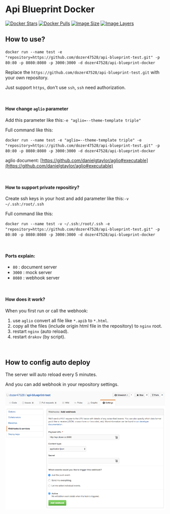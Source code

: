# Api Blueprint Docker
[![Docker Stars](https://img.shields.io/docker/stars/dozer47528/api-blueprint-docker.svg)](https://hub.docker.com/r/dozer47528/api-blueprint-docker/)
[![Docker Pulls](https://img.shields.io/docker/pulls/dozer47528/api-blueprint-docker.svg)](https://hub.docker.com/r/dozer47528/api-blueprint-docker/)
[![Image Size](https://img.shields.io/imagelayers/image-size/dozer47528/api-blueprint-docker/latest.svg)](https://imagelayers.io/?images=dozer47528/api-blueprint-docker:latest)
[![Image Layers](https://img.shields.io/imagelayers/layers/dozer47528/api-blueprint-docker/latest.svg)](https://imagelayers.io/?images=dozer47528/api-blueprint-docker:latest)

## How to use?
`docker run --name test -e "repository=https://github.com/dozer47528/api-blueprint-test.git" -p 80:80 -p 8080:8080 -p 3000:3000 -d dozer47528/api-blueprint-docker`

Replace the `https://github.com/dozer47528/api-blueprint-test.git` with your own repository.

Just support `https`, don't use `ssh`, `ssh` need authorization.

&nbsp;

#### How change `aglio` parameter
Add this parameter like this:`-e "aglio=--theme-template triple"`

Full command like this:

`docker run --name test -e "aglio=--theme-template triple" -e "repository=https://github.com/dozer47528/api-blueprint-test.git" -p 80:80 -p 8080:8080 -p 3000:3000 -d dozer47528/api-blueprint-docker`

aglio document: [https://github.com/danielgtaylor/aglio#executable](https://github.com/danielgtaylor/aglio#executable)

&nbsp;

#### How to support private repositiry?
Create ssh keys in your host and add parameter like this:`-v ~/.ssh:/root/.ssh`

Full command like this:

`docker run --name test -v ~/.ssh:/root/.ssh -e "repository=https://github.com/dozer47528/api-blueprint-test.git" -p 80:80 -p 8080:8080 -p 3000:3000 -d dozer47528/api-blueprint-docker`

&nbsp;

#### Ports explain:

* `80` : document server
* `3000` : mock server
* `8080` : webhook server

&nbsp;

#### How does it work?

When you first run or call the webhook:

1. use `aglio` convert all file like `*.apib` to `*.html`.
2. copy all the files (include origin html file in the repository) to `nginx` root.
3. restart `nginx` (auto reload).
4. restart `drakov` (by script).

&nbsp;

## How to config auto deploy
The server will auto reload every 5 minutes.

And you can add webhook in your repository settings.

![settings](https://raw.githubusercontent.com/dozer47528/api-blueprint-docker/master/images/webhook.png)
